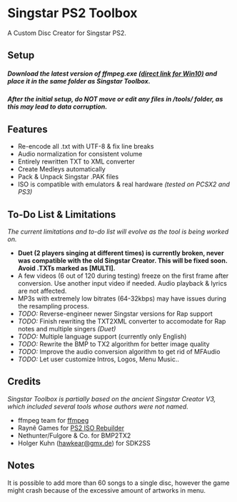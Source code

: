 # Singstar PS2 Toolbox
A Custom Disc Creator for Singstar PS2. 

## Setup
##### Download the latest version of ffmpeg.exe <a href="https://www.gyan.dev/ffmpeg/builds/ffmpeg-git-full.7z">(direct link for Win10)</a> and place it in the same folder as Singstar Toolbox.
##### After the initial setup, do NOT move or edit any files in /tools/ folder, as this may lead to data corruption.

## Features
- Re-encode all .txt with UTF-8 & fix line breaks
- Audio normalization for consistent volume
- Entirely rewritten TXT to XML converter
- Create Medleys automatically
- Pack & Unpack Singstar .PAK files
- ISO is compatible with emulators & real hardware *(tested on PCSX2 and PS3)*

## To-Do List & Limitations
*The current limitations and to-do list will evolve as the tool is being worked on.*

- <b>Duet (2 players singing at different times) is currently broken, never was compatible with the old Singstar Creator. This will be fixed soon. Avoid .TXTs marked as [MULTI].</b>
- A few videos (6 out of 120 during testing) freeze on the first frame after conversion. Use another input video if needed. Audio playback & lyrics are not affected.
- MP3s with extremely low bitrates (64-32kbps) may have issues during the resampling process. 
- *TODO:* Reverse-engineer newer Singstar versions for Rap support
- *TODO:* Finish rewriting the TXT2XML converter to accomodate for Rap notes and multiple singers *(Duet)*
- *TODO:* Multiple language support (currently only English)
- *TODO:* Rewrite the BMP to TX2 algorithm for better image quality
- *TODO:* Improve the audio conversion algorithm to get rid of MFAudio
- *TODO:* Let user customize Intros, Logos, Menu Music..

## Credits
*Singstar Toolbox is partially based on the ancient Singstar Creator V3, which included several tools whose authors were not named.*

- ffmpeg team for <a href="https://ffmpeg.org/">ffmpeg</a>
- Raynê Games for <a href="https://residentevilmodding.boards.net/thread/17381/tool-dump-rebuild-ps2-iso">PS2 ISO Rebuilder</a>
- Nethunter/Fulgore & Co. for BMP2TX2
- Holger Kuhn (hawkear@gmx.de) for SDK2SS

## Notes
It is possible to add more than 60 songs to a single disc, however the game might crash because of the excessive amount of artworks in menu. 
